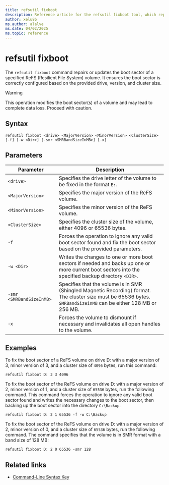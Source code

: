 ```yaml
---
title: refsutil fixboot
description: Reference article for the refsutil fixboot tool, which repairs or updates the boot sector of a ReFS (Resilient File System) volume in Windows.
author: xelu86
ms.author: alalve
ms.date: 04/02/2025
ms.topic: reference
---
```


# refsutil fixboot

The `refsutil fixboot` command repairs or updates the boot sector of a specified ReFS (Resilient File System) volume. It ensures the boot sector is correctly configured based on the provided drive, version, and cluster size.

> [!WARNING]
> This operation modifies the boot sector(s) of a volume and may lead to complete data loss. Proceed with caution.

## Syntax

```
refsutil fixboot <drive> <MajorVersion> <MinorVersion> <ClusterSize> [-f] [-w <Dir>] [-smr <SMRBandSizeInMB>] [-x]
```

## Parameters

| Parameter | Description |
|--|--|
| `<drive>` | Specifies the drive letter of the volume to be fixed in the format `E:`. |
| `<MajorVersion>` | Specifies the major version of the ReFS volume. |
| `<MinorVersion>` | Specifies the minor version of the ReFS volume. |
| `<ClusterSize>` | Specifies the cluster size of the volume, either 4096 or 65536 bytes. |
| `-f` | Forces the operation to ignore any valid boot sector found and fix the boot sector based on the provided parameters. |
| `-w <Dir>` | Writes the changes to one or more boot sectors if needed and backs up one or more current boot sectors into the specified backup directory `<DIR>`. |
| `-smr <SMRBandSizeInMB>` | Specifies that the volume is in SMR (Shingled Magnetic Recording) format. The cluster size must be 65536 bytes. `SMRBandSizeinMB` can be either 128 MB or 256 MB. |
| `-x`| Forces the volume to dismount if necessary and invalidates all open handles to the volume. |

## Examples

To fix the boot sector of a ReFS volume on drive D: with a major version of 3, minor version of 3, and a cluster size of `4096` bytes, run this command:

```
refsutil fixboot D: 3 3 4096
```

To fix the boot sector of the ReFS volume on drive D: with a major version of 2, minor version of 1, and a cluster size of `65536` bytes, run the following command. This command forces the operation to ignore any valid boot sector found and writes the necessary changes to the boot sector, then backing up the boot sector into the directory `C:\Backup`:

```
refsutil fixboot D: 2 1 65536 -f -w C:\Backup
```

To fix the boot sector of the ReFS volume on drive D: with a major version of 2, minor version of 0, and a cluster size of `65536` bytes, run the following command. The command specifies that the volume is in SMR format with a band size of 128 MB:

```
refsutil fixboot D: 2 0 65536 -smr 128
```

## Related links

- [Command-Line Syntax Key](command-line-syntax-key.md)
